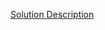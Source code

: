[Solution Description](https://www.hackerrank.com/challenges/java-date-and-time/problem?isFullScreen=true)

